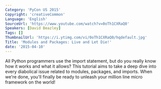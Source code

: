 ```yaml
---
Category: 'PyCon US 2015'
Copyright: 'creativeCommon'
Language: 'English'
SourceUrl: 'https://www.youtube.com/watch?v=0oTh1CXRaQ0'
Speakers: [David Beazley]
Tags: []
ThumbnailUrl: 'https://i.ytimg.com/vi/0oTh1CXRaQ0/hqdefault.jpg'
Title: 'Modules and Packages: Live and Let Die!'
date: '2015-04-10'
---
```

All Python programmers use the import statement, but do you really know how it works and what it allows?  This tutorial aims to take a deep dive into every diabolical issue related to modules, packages, and imports.   When we're done, you'll finally be ready to unleash your million line micro framework on the world! 

